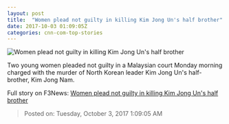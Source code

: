 ```yaml
---
layout: post
title:  "Women plead not guilty in killing Kim Jong Un's half brother"
date: 2017-10-03 01:09:05Z
categories: cnn-com-top-stories
---
```


![Women plead not guilty in killing Kim Jong Un's half brother](http://i2.cdn.cnn.com/cnnnext/dam/assets/170727100623-kim-jong-nam-suspects-split-super-tease.jpg)

Two young women pleaded not guilty in a Malaysian court Monday morning charged with the murder of North Korean leader Kim Jong Un's half-brother, Kim Jong Nam.


Full story on F3News: [Women plead not guilty in killing Kim Jong Un's half brother](http://www.f3nws.com/n/BZnTc)

> Posted on: Tuesday, October 3, 2017 1:09:05 AM
